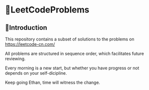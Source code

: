 # 🎈LeetCodeProblems

## 📑Introduction
This repository contains a subset of solutions to the problems on https://leetcode-cn.com/

All problems are structured in sequence order, which facilitates future reviewing.

Every morning is a new start, but whether you have progress or not depends on your self-dicipline.

Keep going Ethan, time will witness the change.